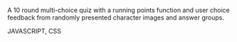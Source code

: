 A  10 round multi-choice quiz
with a running points
function and user choice
feedback from randomly
presented character images
and answer groups.

JAVASCRIPT, CSS
